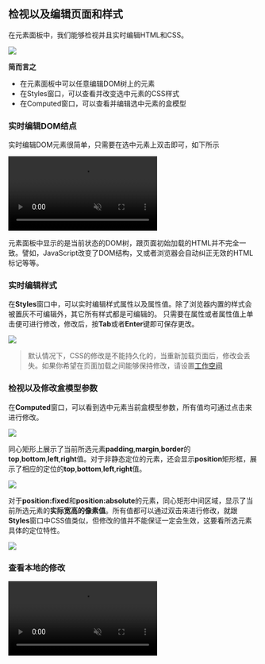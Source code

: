 ## 检视以及编辑页面和样式

在元素面板中，我们能够检视并且实时编辑HTML和CSS。

![](https://developers.google.cn/web/tools/chrome-devtools/inspect-styles/imgs/elements-panel.png)

**简而言之**

* 在元素面板中可以任意编辑DOM树上的元素
* 在Styles窗口，可以查看并改变选中元素的CSS样式
* 在Computed窗口，可以查看并编辑选中元素的盒模型

### 实时编辑DOM结点

实时编辑DOM元素很简单，只需要在选中元素上双击即可，如下所示

<video src="https://developers.google.cn/web/tools/chrome-devtools/inspect-styles/animations/edit-element-name.mp4" style="max-width:100%;" loop="" muted="" autoplay="" controls=""></video>

元素面板中显示的是当前状态的DOM树，跟页面初始加载的HTML并不完全一致。譬如，JavaScript改变了DOM结构，又或者浏览器会自动纠正无效的HTML标记等等。

### 实时编辑样式

在**Styles**窗口中，可以实时编辑样式属性以及属性值。除了浏览器内置的样式会被置灰不可编辑外，其它所有样式都是可编辑的。
只需要在属性或者属性值上单击便可进行修改，修改后，按**Tab**或者**Enter**键即可保存更改。

![](https://developers.google.cn/web/tools/chrome-devtools/inspect-styles/imgs/edit-property-name.png)

> 默认情况下，CSS的修改是不能持久化的，当重新加载页面后，修改会丢失。如果你希望在页面加载之间能够保持修改，请设置[工作空间](https://developers.google.cn/web/tools/setup/setup-workflow)

### 检视以及修改盒模型参数

在**Computed**窗口，可以看到选中元素当前盒模型参数，所有值均可通过点击来进行修改。

![](https://developers.google.cn/web/tools/chrome-devtools/inspect-styles/imgs/computed-pane.png)

同心矩形上展示了当前所选元素**padding**,**margin**,**border**的**top**,**bottom**,**left**,**right**值。对于非静态定位的元素，还会显示**position**矩形框，展示了相应的定位的**top**,**bottom**,**left**,**right**值。

![](https://developers.google.cn/web/tools/chrome-devtools/inspect-styles/imgs/computed-non-static.png)

对于**position:fixed**和**position:absolute**的元素，同心矩形中间区域，显示了当前所选元素的**实际宽高的像素值**。所有值都可以通过双击来进行修改，就跟**Styles**窗口中CSS值类似，但修改的值并不能保证一定会生效，这要看所选元素具体的定位特性。

![](https://developers.google.cn/web/tools/chrome-devtools/inspect-styles/imgs/computed-fixed.png)

### 查看本地的修改

<video src="https://developers.google.cn/web/tools/chrome-devtools/inspect-styles/animations/revisions.mp4" style="max-width:100%;" autoplay="" loop="" muted="" controls=""></video>
